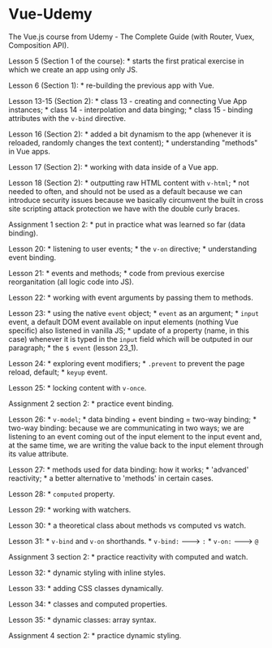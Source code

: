 # Vue-Udemy
The Vue.js course from Udemy - The Complete Guide (with Router, Vuex, Composition API).

Lesson 5 (Section 1 of the course):
    * starts the first pratical exercise in which we create an
    app using only JS.

Lesson 6 (Section 1):
    * re-building the previous app with Vue.

Lesson 13-15 (Section 2):
    * class 13 - creating and connecting Vue App instances;
    * class 14 - interpolation and data binging;
    * class 15 - binding attributes with the `v-bind` directive.

Lesson 16 (Section 2):
    * added a bit dynamism to the app (whenever it is reloaded, randomly changes the text content);
    * understanding "methods" in Vue apps.

Lesson 17 (Section 2):
    * working with data inside of a Vue app.

Lesson 18 (Section 2):
    * outputting raw HTML content with `v-html`;
    * not needed to often, and should not be used as a default because we can introduce security issues because we basically circumvent the built in cross site scripting attack protection we have with the double curly braces.

Assignment 1 section 2:
    * put in practice what was learned so far (data binding).

Lesson 20:
    * listening to user events;
    * the `v-on` directive;
    * understanding event binding.

Lesson 21:
    * events and methods;
    * code from previous exercise reorganitation (all logic code into JS).

Lesson 22:
    * working with event arguments by passing them to methods.

Lesson 23:
    * using the native `event` object;
    * `event` as an argument;
    * `input` event, a default DOM event available on input elements (nothing Vue specific) also listened in vanilla JS;
    * update of a property (name, in this case) whenever it is typed in the `input` field which will be outputed in our paragraph;
    * the `$ event` (lesson 23_1).

Lesson 24:
    * exploring event modifiers;
    * `.prevent` to prevent the page reload, default;
    * `keyup` event.

Lesson 25:
    * locking content with `v-once`.

Assignment 2 section 2:
    * practice event binding.

Lesson 26:
    * `v-model`;
    * data binding + event binding = two-way binding;
    * two-way binding: because we are communicating in two ways; we are listening to an event coming out of the input element to the input event and, at the same time, we are writing the value back to the input element through its value attribute.

Lesson 27:
    * methods used for data binding: how it works;
    * 'advanced' reactivity;
    * a better alternative to 'methods' in certain cases.

Lesson 28:
    * `computed` property.

Lesson 29:
    * working with watchers.

Lesson 30:
    * a theoretical class about methods vs computed vs watch.

Lesson 31:
    * `v-bind` and `v-on` shorthands.
    * `v-bind:` ---> `:`
    * `v-on:` ---> `@`

Assignment 3 section 2:
    * practice reactivity with computed and watch.

Lesson 32:
    * dynamic styling with inline styles.

Lesson 33:
    * adding CSS classes dynamically.

Lesson 34:
    * classes and computed properties.

Lesson 35:
    * dynamic classes: array syntax.

Assignment 4 section 2:
    * practice dynamic styling.

